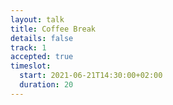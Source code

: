 ```yaml
---
layout: talk
title: Coffee Break
details: false
track: 1
accepted: true
timeslot:
  start: 2021-06-21T14:30:00+02:00
  duration: 20
---
```


<!-- empty //-->